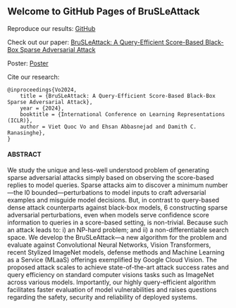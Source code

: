 ## Welcome to GitHub Pages of BruSLeAttack

Reproduce our results: [GitHub](https://github.com/afsharshamsi/BNN-Bella/)

Check out our paper: [BruSLeAttack: A Query-Efficient Score-Based Black-Box Sparse Adversarial Attack](https://openreview.net/forum?id=PAfnMGXief)

Poster: [Poster](https://github.com/BruSLiAttack/BruSLiAttack.github.io/blob/main/asset/ICLR%202024%20-%20poster%20-%20BruSLeAttack.pdf)

Cite our research: 
```
@inproceedings{Vo2024,
    title = {BruSLeAttack: A Query-Efficient Score-Based Black-Box Sparse Adversarial Attack},
    year = {2024},
    booktitle = {International Conference on Learning Representations (ICLR)},
    author = Viet Quoc Vo and Ehsan Abbasnejad and Damith C. Ranasinghe},
}
```

#### ABSTRACT

We study the unique and less-well understood problem of generating sparse adversarial attacks simply based on observing the score-based replies to model queries. Sparse attacks aim to discover a minimum number—the l0 bounded—perturbations to model inputs to craft adversarial examples and misguide model decisions. But, in contrast to query-based dense attack counterparts against black-box models, 6 constructing sparse adversarial perturbations, even when models serve confidence score information to queries in a score-based setting, is non-trivial. Because such an attack leads to: i) an NP-hard problem; and ii) a non-differentiable search space. We develop the BruSLeAttack—a new algorithm for the problem and evaluate against Convolutional Neural Networks, Vision Transformers, recent Stylized ImageNet models, defense methods and Machine Learning as a Service (MLaaS) offerings exemplified by Google Cloud Vision. The proposed attack scales to achieve state-of-the-art attack success rates and query efficiency on standard computer visions tasks such as ImageNet across various models. Importantly, our highly query-efficient algorithm facilitates faster evaluation of model vulnerabilities and raises questions regarding the safety, security and reliability of deployed systems.

